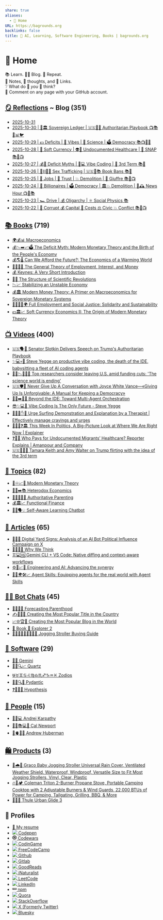 ```yaml
---
share: true
aliases:
  - 🏡 Home
URL: https://bagrounds.org
backlinks: false
title: 🌌 AI, Learning, Software Engineering, Books | bagrounds.org
---
```

# 🏡 Home  
📚 Learn. ✍🏼 Blog. 🔁 Repeat.  
📑 Notes, 💭 thoughts, and 🔗 Links.  
❔ What do 🫵 _you_ 🤔 think?  
💬 Comment on any page with your GitHub account.  
  
## [🪞 Reflections](./reflections/index.md) ~ Blog (351)  
- [2025-10-31](./reflections/2025-10-31.md)  
- [2025-10-30 | 📜🏛️ Sovereign Ledger | 🇺🇸👑📖 Authoritarian Playbook 📺📚💌📊🐦](./reflections/2025-10-30.md)  
- [2025-10-29 | 💵 Deficits | 🤖 Vibes | 🔬 Science | 🗳️ Democracy 📚📺📰📄](./reflections/2025-10-29.md)  
- [2025-10-28 | 🧸 Soft Currency | 👽🏥 Undocumented Healthcare | 🥦 SNAP 📚📰📺](./reflections/2025-10-28.md)  
- [2025-10-27 | 💰🦄 Deficit Myths | 🤖💻 Vibe Coding | 👑 3rd Term 📚📰](./reflections/2025-10-27.md)  
- [2025-10-26 | 👹⛓️👧🏼 Sex Trafficking | 🇺🇸🚫📚 Book Bans 📚📰](./reflections/2025-10-26.md)  
- [2025-10-25 | 💼 Jobs | 🤝 Trust | 💥 Demolition | 📖 Giuffre 📚📰📺](./reflections/2025-10-25.md)  
- [2025-10-24 | 🤑 Billionaires | 🗳️ Democracy | 🏛️💥 Demolition | 📰🕰️ News Hour 📺📰📚](./reflections/2025-10-24.md)  
- [2025-10-23 | 🏎️ Drive | 💰 Oligarchy | ⚛️ Social Physics 📚](./reflections/2025-10-23.md)  
- [2025-10-22 | 👹 Corrupt 💰 Capital 💸 Costs ⚖️ Civic 💥 Conflict 📚📰📺](./reflections/2025-10-22.md)  
  
  
## [📚 Books](./books/index.md) (719)  
- [🌍💰📊 Macroeconomics](./books/macroeconomics.md)  
- [💰📉➡️📈🗳️ The Deficit Myth: Modern Monetary Theory and the Birth of the People's Economy](./books/the-deficit-myth.md)  
- [💰🌎🌡️ Can We Afford the Future?: The Economics of a Warming World](./books/can-we-afford-the-future-the-economics-of-a-warming-world.md)  
- [🧑‍💼🏦💸 The General Theory of Employment, Interest, and Money](./books/the-general-theory-of-employment-interest-and-money.md)  
- [💰 Keynes: A Very Short Introduction](./books/keynes-a-very-short-introduction.md)  
- [🔬🔄 The Structure of Scientific Revolutions](./books/the-structure-of-scientific-revolutions.md)  
- [📉📈 Stabilizing an Unstable Economy](./books/stabilizing-an-unstable-economy.md)  
- [💰🏛️ Modern Money Theory: A Primer on Macroeconomics for Sovereign Monetary Systems](./books/modern-money-theory-a-primer-on-macroeconomics-for-sovereign-monetary-systems.md)  
- [🧑‍🤝‍🧑✅🌍 Full Employment and Social Justice: Solidarity and Sustainability](./books/full-employment-and-social-justice-solidarity-and-sustainability.md)  
- [💵🏛️📈 Soft Currency Economics II: The Origin of Modern Monetary Theory](./books/soft-currency-economics-ii-the-origin-of-modern-monetary-theory.md)  
  
  
## [📺 Videos](./videos/index.md) (400)  
- [🇺🇸🗣️👑 Senator Slotkin Delivers Speech on Trump's Authoritarian Playbook](./videos/senator-slotkin-delivers-speech-on-trumps-authoritarian-playbook.md)  
- [✨💻💀🤖 Steve Yegge on productive vibe coding, the death of the IDE, babysitting a fleet of AI coding agents](./videos/steve-yegge-on-productive-vibe-coding-the-death-of-the-ide-babysitting-a-fleet-of-ai-coding-agents.md)  
- [🧑‍🔬📉🇺🇸🔚 Top researchers consider leaving U.S. amid funding cuts: 'The science world is ending'](./videos/top-researchers-consider-leaving-us-amid-funding-cuts-the-science-world-is-ending.md)  
- [🇺🇸🛡️💪 Never Give Up A Conversation with Joyce White Vance—«Giving Up Is Unforgivable: A Manual for Keeping a Democracy»](./videos/a-conversation-with-joyce-white-vance-giving-up-is-unforgivable-a-manual-for-keeping-a-democracy.md)  
- [👨‍💻➡️🤖🧩 Beyond the IDE: Toward Multi-Agent Orchestration](./videos/beyond-the-ide-toward-multi-agent-orchestration.md)  
- [😎✨💻🔮 Vibe Coding Is The Only Future - Steve Yegge](./videos/vibe-coding-is-the-only-future-steve-yegge.md)  
- [🌊🏄‍♂️✋🧠 Urge Surfing Demonstration and Explanation by a Therapist | Effectively manage cravings and urges](./videos/urge-surfing-demonstration-and-explanation-by-a-therapist-effectively-manage-cravings-and-urges.md)  
- [📰🇺🇸❓🏛️ This Week In Politics, A Big-Picture Look at Where We Are Right Now | Explainer](./videos/this-week-in-politics-a-big-picture-look-at-where-we-are-right-now-explainer.md)  
- [❓🏥🛂 Who Pays for Undocumented Migrants’ Healthcare? Reporter Explains | Amanpour and Company](./videos/who-pays-for-undocumented-migrants-healthcare-reporter-explains-amanpour-and-company.md)  
- [🇺🇸🔄👑😬 Tamara Keith and Amy Walter on Trump flirting with the idea of the 3rd term](./videos/tamara-keith-and-amy-walter-on-trump-flirting-with-the-idea-of-the-3rd-term.md)  
  
  
## [🌌 Topics](./topics/index.md) (82)  
- [🏦♾️📈💸 Modern Monetary Theory](./topics/modern-monetary-theory.md)  
- [🤔🚫➡️📚 Heterodox Economics](./topics/heterodox-economics.md)  
- [👨‍👩‍👦🧭🤝 Authoritative Parenting](./topics/authoritative-parenting.md)  
- [💰🏛️📈 Functional Finance](./topics/functional-finance.md)  
- [🧠🤖🗣️💡 Self-Aware Learning Chatbot](./topics/self-aware-learning-chatbot.md)  
  
  
## [📄  Articles](./articles/index.md) (65)  
- [🤖📢❌ Digital Yard Signs: Analysis of an AI Bot Political Influence Campaign on X](./articles/digital-yard-signs-analysis-of-an-ai-bot-political-influence-campaign-on-x.md)  
- [🤔💭🤔💭 Why We Think](./articles/why-we-think.md)  
- [♊💻🆚 Gemini CLI + VS Code: Native diffing and context-aware workflows](./articles/gemini-cli-+-vs-code-native-diffing-and-context-aware-workflows.md)  
- [⚙️🤖📈🤝 Engineering and AI: Advancing the synergy](./articles/engineering-and-ai-advancing-the-synergy.md)  
- [🧑‍🏫🌍🛠️📈 Agent Skills: Equipping agents for the real world with Agent Skills](./articles/equipping-agents-for-the-real-world-with-agent-skills.md)  
  
  
## [🤖💬 Bot Chats](./bot-chats/index.md) (45)  
- [🤰⏰👶🔮 Forecasting Parenthood](./bot-chats/forecasting-parenthood.md)  
- [✍️🥇🇺🇸 Creating the Most Popular Title in the Country](./bot-chats/creating-the-most-popular-title-in-the-country.md)  
- [📈🌐🏆📢 Creating the Most Popular Blog in the World](./bot-chats/creating-the-most-popular-blog-in-the-world.md)  
- [📖 Book 🧭 Explorer 2](./bot-chats/book-explorer-2.md)  
- [👶🏼🛒🏃🏼‍♀️🦮💲🦮 Jogging Stroller Buying Guide](./bot-chats/jogging-stroller-buying-guide.md)  
  
  
## [💾 Software](./software/index.md) (29)  
- [🤖♊ Gemini](./software/gemini.md)  
- [💎🔬🔍📈 Quartz](./software/quartz.md)  
- [⛎♉️♊️♋️♌️♍️♎️♏️♐️♑️♒️♓️ Zodios](./software/zodios.md)  
- [🐍📜🔍✅ Pydantic](./software/pydantic.md)  
- [❓🧪✅🤔 Hypothesis](./software/hypothesis.md)  
  
  
## [👥 People](./people/index.md) (15)  
- [🤖🧠💻 Andrej Karpathy](./people/andrej-karpathy.md)  
- [👨‍🏫📚💻🤔 Cal Newport](./people/cal-newport.md)  
- [🧠🫀👀🔬 Andrew Huberman](./people/andrew-huberman.md)  
  
  
## [🛍️ Products](./products/index.md) (3)  
- [👶🌧️💨 Graco Baby Jogging Stroller Universal Rain Cover, Ventilated Weather Shield, Waterproof, Windproof, Versatile Size to Fit Most Jogging Strollers, Vinyl, Clear, Plastic](./products/graco-baby-jogging-stroller-universal-rain-cover-ventilated-weather-shield-waterproof-windproof-versatile-size-to-fit-most-jogging-strollers-vinyl-clear-plastic.md)  
- [🔥💨🏕️ Coleman Triton 2-Burner Propane Stove, Portable Camping Cooktop with 2 Adjustable Burners & Wind Guards, 22,000 BTUs of Power for Camping, Tailgating, Grilling, BBQ, & More](./products/coleman-triton-2-burner-propane-stove-portable-camping-cooktop-with-2-adjustable-burners-wind-guards-22000-btus-of-power-for-camping-tailgating-grilling-bbq-more.md)  
- [👶🏃🌆 Thule Urban Glide 3](./products/thule-urban-glide-3.md)  
  
  
## 🔗 Profiles  
- [📄 My resume](./topics/my-resume.md)  
- <a href="https://codepen.io/bagrounds"><img style="height:1em; margin:0;" src="https://simpleicons.org/icons/codepen.svg"/> Codepen</a>  
- <a href="https://www.codewars.com/users/bagrounds"><img style="height:1em; margin:0;" src="https://raw.githubusercontent.com/bagrounds/icons/master/codewars.svg"/> Codewars</a>  
- <a href="https://www.codingame.com/profile/0d172b10ecb72b81c2bb2646e8be9d8a8930706"><img style="height:1em; margin:0;" src="https://simpleicons.org/icons/codingame.svg"/> CodinGame</a>  
- <a href="https://freecodecamp.com/bagrounds"><img style="height:1em; margin:0;" src="https://simpleicons.org/icons/freecodecamp.svg"/> FreeCodeCamp</a>  
- <a href="https://github.com/bagrounds"><img style="height:1em; margin:0;" src="https://simpleicons.org/icons/github.svg"/> Github</a>  
- <a href="https://gitlab.com/bagrounds"><img style="height:1em; margin:0;" src="https://simpleicons.org/icons/gitlab.svg"/> Gitlab</a>  
- <a href="https://goodreads.com/bagrounds"><img style="height:1em; margin:0;" src="https://simpleicons.org/icons/goodreads.svg"/> GoodReads</a>  
- <a href="https://www.inaturalist.org/people/8822063"><img style="height:1em; margin:0;" src="https://www.svgrepo.com/show/517036/inaturalist.svg"/> iNaturalist</a>  
- <a href="https://leetcode.com/u/bagrounds"><img style="height:1em; margin:0;" src="https://simpleicons.org/icons/leetcode.svg"/> LeetCode</a>  
- <a href="https://linkedin.com/in/bagrounds"><img style="height:1em; margin:0;" src="https://www.svgrepo.com/show/157006/linkedin.svg"/> LinkedIn</a>  
- <a href="https://www.npmjs.com/~bagrounds"><img style="height:1em; margin:0;" src="https://raw.githubusercontent.com/bagrounds/icons/master/npm.svg"/> npm</a>  
- <a href="https://www.quora.com/profile/Bryan-Grounds"><img style="height:1em; margin:0;" src="https://simpleicons.org/icons/quora.svg"/> Quora</a>  
- <a href="http://stackoverflow.com/users/2081363/bagrounds"><img style="height:1em; margin:0;" src="https://simpleicons.org/icons/stackoverflow.svg"/> StackOverflow</a>  
- <a href="https://twitter.com/bagrounds"><img style="height:1em; margin:0;" src="https://simpleicons.org/icons/x.svg"/> X (Formerly Twitter)</a>  
- <a href="https://bsky.app/profile/bagrounds.bsky.social"><img style="height:1em; margin:0;" src="https://simpleicons.org/icons/bluesky.svg"/> Bluesky</a>
